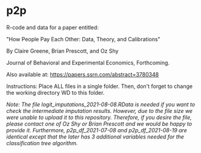 
# p2p
R-code and data for a paper entitled: 

"How People Pay Each Other: Data, Theory, and Calibrations"

By Claire Greene, Brian Prescott, and Oz Shy

Journal of Behavioral and Experimental Economics, Forthcoming.

Also available at: https://papers.ssrn.com/abstract=3780348 

Instructions: Place ALL files in a single folder. Then, don't forget to change the working directory WD to this folder. 

*Note: The file logit_imputations_2021-08-08.RData is needed if you want to check the intermediate imputation results. However, due to the file size we were unable to upload it to this repository. Therefore, if you desire the file, please contact one of Oz Shy or Brian Prescott and we would be happy to provide it. Furthermore, p2p_df_2021-07-08 and p2p_df_2021-08-19 are identical except that the later has 3 additional variables needed for the classification tree algorithm.*

